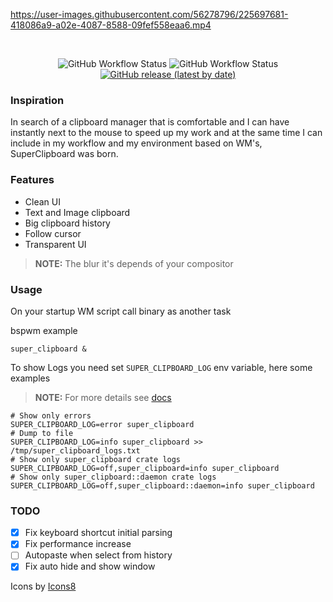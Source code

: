 https://user-images.githubusercontent.com/56278796/225697681-418086a9-a02e-4087-8588-09fef558eaa6.mp4

</br>
<p align="center">
	<img alt="GitHub Workflow Status" src="https://img.shields.io/github/actions/workflow/status/SergioRibera/super_clipboard/ci.yml?label=ci&style=flat-square">
	<img alt="GitHub Workflow Status" src="https://img.shields.io/github/actions/workflow/status/SergioRibera/super_clipboard/build.yml?style=flat-square">
    <a href="https://github.com/SergioRibera/super_clipboard/releases"><img alt="GitHub release (latest by date)" src="https://img.shields.io/github/v/release/SergioRibera/super_clipboard?label=download&style=flat-square"></a>
</p>

### Inspiration
In search of a clipboard manager that is comfortable and I can have instantly next to the mouse to speed up my work and at the same time I can include in my workflow and my environment based on WM's, SuperClipboard was born.

### Features
- Clean UI
- Text and Image clipboard
- Big clipboard history
- Follow cursor
- Transparent UI

> **NOTE:** The blur it's depends of your compositor

### Usage
On your startup WM script call binary as another task

bspwm example
```
super_clipboard &
```

To show Logs you need set `SUPER_CLIPBOARD_LOG` env variable, here some examples
> **NOTE:** For more details see [docs](https://docs.rs/env_logger/latest/env_logger/#enabling-logging)
```
# Show only errors
SUPER_CLIPBOARD_LOG=error super_clipboard
# Dump to file
SUPER_CLIPBOARD_LOG=info super_clipboard >> /tmp/super_clipboard_logs.txt
# Show only super_clipboard crate logs
SUPER_CLIPBOARD_LOG=off,super_clipboard=info super_clipboard
# Show only super_clipboard::daemon crate logs
SUPER_CLIPBOARD_LOG=off,super_clipboard::daemon=info super_clipboard
```

### TODO
- [x] Fix keyboard shortcut initial parsing
- [x] Fix performance increase
- [ ] Autopaste when select from history
- [x] Fix auto hide and show window

Icons by <a target="_blank" href="https://icons8.com">Icons8</a>
